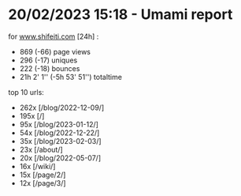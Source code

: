 # 20/02/2023 15:18 - Umami report
for www.shifeiti.com [24h] :

 - 869 (-66) page views
 - 296 (-17) uniques
 - 222 (-18) bounces
 - 21h 2' 1'' (-5h 53' 51'') totaltime


top 10 urls:
 - 262x [/blog/2022-12-09/]
 - 195x [/]
 - 95x [/blog/2023-01-12/]
 - 54x [/blog/2022-12-22/]
 - 35x [/blog/2023-02-03/]
 - 23x [/about/]
 - 20x [/blog/2022-05-07/]
 - 16x [/wiki/]
 - 15x [/page/2/]
 - 12x [/page/3/]


